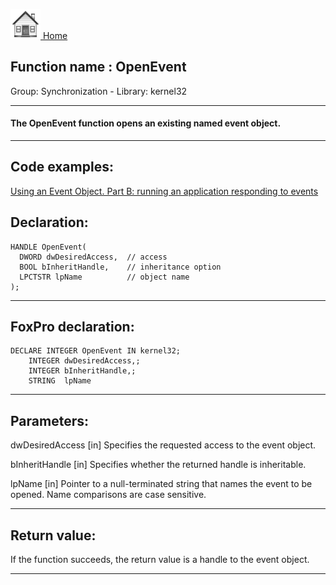 [<img src="../../images/home.png"> Home ](https://github.com/VFPX/Win32API)  

## Function name : OpenEvent
Group: Synchronization - Library: kernel32    
***  


#### The OpenEvent function opens an existing named event object.
***  


## Code examples:
[Using an Event Object. Part B: running an application responding to events](../../samples/sample_149.md)  

## Declaration:
```foxpro  
HANDLE OpenEvent(
  DWORD dwDesiredAccess,  // access
  BOOL bInheritHandle,    // inheritance option
  LPCTSTR lpName          // object name
);  
```  
***  


## FoxPro declaration:
```foxpro  
DECLARE INTEGER OpenEvent IN kernel32;
	INTEGER dwDesiredAccess,;
	INTEGER bInheritHandle,;
	STRING  lpName  
```  
***  


## Parameters:
dwDesiredAccess 
[in] Specifies the requested access to the event object.

bInheritHandle 
[in] Specifies whether the returned handle is inheritable. 

lpName 
[in] Pointer to a null-terminated string that names the event to be opened. Name comparisons are case sensitive.  
***  


## Return value:
If the function succeeds, the return value is a handle to the event object.  
***  

